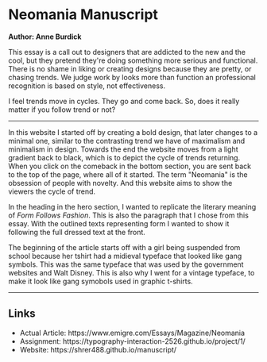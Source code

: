 <h1>Neomania Manuscript</h1>
<p><strong>Author: Anne Burdick</strong></p>

<p>This essay is a call out to designers that are addicted to the new and the cool, but they pretend they're doing something more serious and functional. There is no shame in liking or creating designs because they are pretty, or chasing trends. We judge work by looks more than function an professional recognition is based on style, not effectiveness.</p>

<p>I feel trends move in cycles. They go and come back. So, does it really matter if you follow trend or not?</p>

<hr>
<p>In this website I started off by creating a bold design, that later changes to a minimal one, similar to the contrasting trend we have of maximalism and minimalism in design. Towards the end the website moves from a light gradient back to black, which is to depict the cycle of trends returning. When you click on the comeback in the bottom section, you are sent back to the top of the page, where all of it started. The term "Neomania" is the obsession of people with novelty. And this website aims to show the viewers the cycle of trend. </p>

<p>In the heading in the hero section, I wanted to replicate the literary meaning of <em>Form Follows Fashion</em>. This is also the paragraph that I chose from this essay. With the outlined texts representing form I wanted to show it following the full dressed text at the front.</p>

<p>The beginning of the article starts off with a girl being suspended from school because her tshirt had a midieval typeface that looked like gang symbols. This was the same typeface that was used by the government websites and Walt Disney. This is also why I went for a vintage typeface, to make it look like gang symobols used in graphic t-shirts.</p>

<hr>
<h2>Links</h2>
<ul>
  <li>
    Actual Article: https://www.emigre.com/Essays/Magazine/Neomania
  </li>
    <li>
    Assignment: https://typography-interaction-2526.github.io/project/1/
  </li>
  <li>
    Website: https://shrer488.github.io/manuscript/ 
  </li>
</ul>
 <br>

